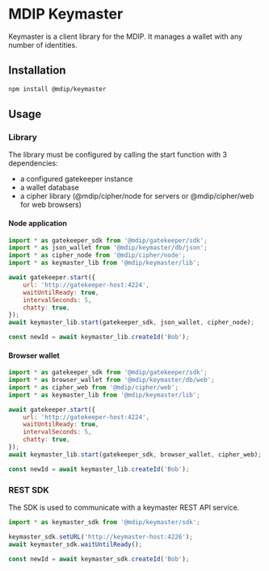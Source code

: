 # MDIP Keymaster

Keymaster is a client library for the MDIP.
It manages a wallet with any number of identities.

## Installation

```bash
npm install @mdip/keymaster
```

## Usage

### Library

The library must be configured by calling the start function with 3 dependencies:
- a configured gatekeeper instance
- a wallet database
- a cipher library (@mdip/cipher/node for servers or @mdip/cipher/web for web browsers)

#### Node application

```js
import * as gatekeeper_sdk from '@mdip/gatekeeper/sdk';
import * as json_wallet from '@mdip/keymaster/db/json';
import * as cipher_node from '@mdip/cipher/node';
import * as keymaster_lib from '@mdip/keymaster/lib';

await gatekeeper.start({
    url: 'http://gatekeeper-host:4224',
    waitUntilReady: true,
    intervalSeconds: 5,
    chatty: true,
});
await keymaster_lib.start(gatekeeper_sdk, json_wallet, cipher_node);

const newId = await keymaster_lib.createId('Bob');
```

#### Browser wallet

```js
import * as gatekeeper_sdk from '@mdip/gatekeeper/sdk';
import * as browser_wallet from '@mdip/keymaster/db/web';
import * as cipher_web from '@mdip/cipher/web';
import * as keymaster_lib from '@mdip/keymaster/lib';

await gatekeeper.start({
    url: 'http://gatekeeper-host:4224',
    waitUntilReady: true,
    intervalSeconds: 5,
    chatty: true,
});
await keymaster_lib.start(gatekeeper_sdk, browser_wallet, cipher_web);

const newId = await keymaster_lib.createId('Bob');
```

### REST SDK

The SDK is used to communicate with a keymaster REST API service.

```js
import * as keymaster_sdk from '@mdip/keymaster/sdk';

keymaster_sdk.setURL('http://keymaster-host:4226');
await keymaster_sdk.waitUntilReady();

const newId = await keymaster_sdk.createId('Bob');
```
